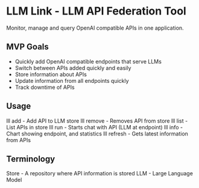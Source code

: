 # LLM Link - LLM API Federation Tool

Monitor, manage and query OpenAI compatible APIs in one application.

## MVP Goals

- Quickly add OpenAI compatible endpoints that serve LLMs
- Switch between APIs added quickly and easily
- Store information about APIs
- Update information from all endpoints quickly
- Track downtime of APIs

## Usage

lll add     - Add API to LLM store
lll remove  - Removes API from store
lll list    - List APIs in store
lll run     - Starts chat with API (LLM at endpoint)
lll info    - Chart showing endpoint, and statistics
lll refresh - Gets latest information from APIs

## Terminology

Store   - A repository where API information is stored
LLM     - Large Language Model

